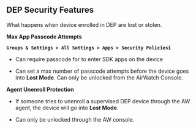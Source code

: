 ## DEP Security Features 

What happens when device enrolled in DEP are lost or stolen. 

**Max App Passcode Attempts**

**`Groups & Settings > All Settings > Apps > Security Policiesi`** 

-   Can require passcode for to enter SDK apps on the device

-   Can set a max number of passcode attempts before the device goes into **Lost
    Mode**. Can only be unlocked from the AirWatch Console.

**Agent Unenroll Protection**

-   If someone tries to unenroll a supervised DEP device through the AW agent,
    the device will go into **Lost Mode**.

-   Can only be unlocked through the AW console.
